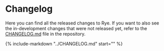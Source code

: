 # Changelog

Here you can find all the released changes to Rye.  If you want to also see
the in-development changes that were not released yet, refer to the
[CHANGELOG.md](https://github.com/mitsuhiko/rye/blob/main/CHANGELOG.md) file
in the repository.

{%
  include-markdown "../CHANGELOG.md"
  start="<!-- released start -->"
%}
